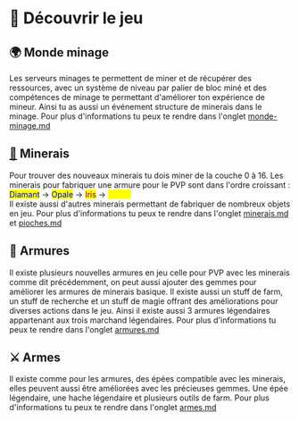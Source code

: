 # 🏰 Découvrir le jeu



## 🌍 **Monde minage**

Les serveurs minages te permettent de miner et de récupérer des ressources, avec un système de niveau par palier de bloc miné et des compétences de minage te permettant d'améliorer ton expérience de mineur. Ainsi tu as aussi un événement structure de minerais dans le minage. Pour plus d'informations tu peux te rendre dans l'onglet [monde-minage.md](../guide/minage/monde-minage.md "mention")

## [💎](https://emojipedia.org/gem-stone/) **Minerais**

Pour trouver des nouveaux minerais tu dois miner de la couche 0 à 16. Les minerais pour fabriquer une armure pour le PVP sont dans l'ordre croissant : <mark style="color:blue;">Diamant</mark> -> <mark style="color:blue;">Opale</mark> -> <mark style="color:purple;">Iris</mark> -> <mark style="color:yellow;">Titane</mark>\
Il existe aussi d'autres minerais permettant de fabriquer de nombreux objets en jeu. Pour plus d'informations tu peux te rendre dans l'onglet [minerais.md](../guide/minage/minerais.md "mention") et [pioches.md](../guide/minage/pioches.md "mention")

## 🥼 Armures

Il existe plusieurs nouvelles armures en jeu celle pour PVP avec les minerais comme dit précédemment, on peut aussi ajouter des gemmes pour améliorer les armures de minerais basique. Il existe aussi un stuff de farm, un stuff de recherche et un stuff de magie offrant des améliorations pour diverses actions dans le jeu. Ainsi il existe aussi 3 armures légendaires appartenant aux trois marchand légendaires. Pour plus d'informations tu peux te rendre dans l'onglet [armures.md](../guide/equipements/armures.md "mention")

## ⚔️ Armes

Il existe comme pour les armures, des épées compatible avec les minerais, elles peuvent aussi être améliorées avec les précieuses gemmes. Une épée légendaire, une hache légendaire et plusieurs outils de farm. Pour plus d'informations tu peux te rendre dans l'onglet [armes.md](../guide/equipements/armes.md "mention")





